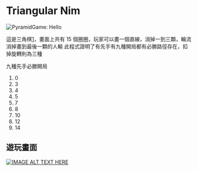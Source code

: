 # Triangular Nim
![PyramidGame: Hello](https://github.com/Truth0906/PyramidGame/blob/master/Logo.png)

這是三角棋[1]，畫面上共有 15 個圈圈，玩家可以畫一個直線，消掉一到三顆，輪流消掉畫到最後一顆的人輸
此程式證明了有先手有九種開局都有必勝路徑存在，扣掉旋轉則為三種

九種先手必勝開局
1. 0
2. 3
3. 4
4. 5
5. 7
6. 8
7. 10
8. 12
9. 14

[1]: https://zh.wikipedia.org/wiki/%E4%B8%89%E8%A7%92%E6%A3%8B

## 遊玩畫面
[![IMAGE ALT TEXT HERE](https://img.youtube.com/vi/YYnCp8yZIUw/0.jpg)](https://www.youtube.com/watch?v=YYnCp8yZIUw)
